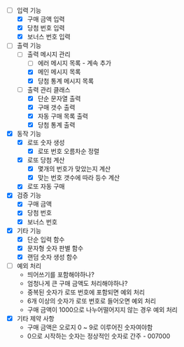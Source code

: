 - [ ]  입력 기능
    - [x]  구매 금액 입력
    - [x]  당첨 번호 입력
    - [x]  보너스 번호 입력
- [ ]  출력 기능
    - [ ]  출력 메시지 관리
        - [ ]  에러 메시지 목록 - 계속 추가
        - [x]  메인 메시지 목록
        - [x]  당첨 통계 메시지 목록
    - [ ]  출력 관리 클래스
        - [x]  단순 문자열 출력
        - [x]  구매 갯수 출력
        - [x]  자동 구매 목록 출력
        - [x]  당첨 통계 출력
- [x]  동작 기능
    - [x]  로또 숫자 생성
        - [x]  로또 번호 오름차순 정렬
    - [x]  로또 당첨 계산
        - [x]  몇개의 번호가 맞았는지 계산
        - [x]  맞는 번호 갯수에 따라 등수 계산
    - [x]  로또 자동 구매
- [x]  검증 기능
    - [x]  구매 금액
    - [x]  당첨 번호
    - [x]  보너스 번호
- [x]  기타 기능
    - [x]  단순 입력 함수
    - [x]  문자형 숫자 판별 함수
    - [x]  랜덤 숫자 생성 함수
- [ ]  예외 처리
    - 띄어쓰기를 포함해야하나?
    - 엄청나게 큰 구매 금액도 처리해야하나?
    - 중복된 숫자가 로또 번호에 포함되면 예외 처리
    - 6개 이상의 숫자가 로또 번호로 들어오면 예외 처리
    - 구매 금액이 1000으로 나누어떨어지지 않는 경우 예외 처리
- [x]  기타 제약 사항
    -  구매 금액은 오로지 0 ~ 9로 이루어진 숫자여야함
    -  0으로 시작하는 숫자는 정상적인 숫자로 간주 - 007000
